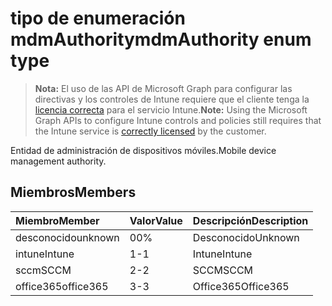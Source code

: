 # <a name="mdmauthority-enum-type"></a><span data-ttu-id="c7ac9-101">tipo de enumeración mdmAuthority</span><span class="sxs-lookup"><span data-stu-id="c7ac9-101">mdmAuthority enum type</span></span>

> <span data-ttu-id="c7ac9-102">**Nota:** El uso de las API de Microsoft Graph para configurar las directivas y los controles de Intune requiere que el cliente tenga la [licencia correcta](https://go.microsoft.com/fwlink/?linkid=839381) para el servicio Intune.</span><span class="sxs-lookup"><span data-stu-id="c7ac9-102">**Note:** Using the Microsoft Graph APIs to configure Intune controls and policies still requires that the Intune service is [correctly licensed](https://go.microsoft.com/fwlink/?linkid=839381) by the customer.</span></span>

<span data-ttu-id="c7ac9-103">Entidad de administración de dispositivos móviles.</span><span class="sxs-lookup"><span data-stu-id="c7ac9-103">Mobile device management authority.</span></span>
## <a name="members"></a><span data-ttu-id="c7ac9-104">Miembros</span><span class="sxs-lookup"><span data-stu-id="c7ac9-104">Members</span></span>
|<span data-ttu-id="c7ac9-105">Miembro</span><span class="sxs-lookup"><span data-stu-id="c7ac9-105">Member</span></span>|<span data-ttu-id="c7ac9-106">Valor</span><span class="sxs-lookup"><span data-stu-id="c7ac9-106">Value</span></span>|<span data-ttu-id="c7ac9-107">Descripción</span><span class="sxs-lookup"><span data-stu-id="c7ac9-107">Description</span></span>|
|:---|:---|:---|
|<span data-ttu-id="c7ac9-108">desconocido</span><span class="sxs-lookup"><span data-stu-id="c7ac9-108">unknown</span></span>|<span data-ttu-id="c7ac9-109">0</span><span class="sxs-lookup"><span data-stu-id="c7ac9-109">0%</span></span>|<span data-ttu-id="c7ac9-110">Desconocido</span><span class="sxs-lookup"><span data-stu-id="c7ac9-110">Unknown</span></span>|
|<span data-ttu-id="c7ac9-111">intune</span><span class="sxs-lookup"><span data-stu-id="c7ac9-111">Intune</span></span>|<span data-ttu-id="c7ac9-112">1</span><span class="sxs-lookup"><span data-stu-id="c7ac9-112">-1</span></span>|<span data-ttu-id="c7ac9-113">Intune</span><span class="sxs-lookup"><span data-stu-id="c7ac9-113">Intune</span></span>|
|<span data-ttu-id="c7ac9-114">sccm</span><span class="sxs-lookup"><span data-stu-id="c7ac9-114">SCCM</span></span>|<span data-ttu-id="c7ac9-115">2</span><span class="sxs-lookup"><span data-stu-id="c7ac9-115">-2</span></span>|<span data-ttu-id="c7ac9-116">SCCM</span><span class="sxs-lookup"><span data-stu-id="c7ac9-116">SCCM</span></span>|
|<span data-ttu-id="c7ac9-117">office365</span><span class="sxs-lookup"><span data-stu-id="c7ac9-117">office365</span></span>|<span data-ttu-id="c7ac9-118">3</span><span class="sxs-lookup"><span data-stu-id="c7ac9-118">-3</span></span>|<span data-ttu-id="c7ac9-119">Office365</span><span class="sxs-lookup"><span data-stu-id="c7ac9-119">Office365</span></span>|









